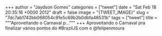 
+++
author = "Jaydson Gomes"
categories = ["tweet"]
date = "Sat Feb 18 20:35:16 +0000 2012"
draft = false
image = "{TWEET_IMAGE}"
slug = "7dc7ab1742bb068054c91e5c69b2b0dbfa46531b"
tags = ["tweet"]
title = """Aproveitando o Carnaval p..."""
+++
Aproveitando o Carnaval pra finalizar vários pontos do #BrazilJS com o @felipenmoura
